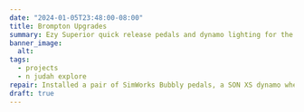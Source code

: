 ```yaml
---
date: "2024-01-05T23:48:00-08:00"
title: Brompton Upgrades
summary: Ezy Superior quick release pedals and dynamo lighting for the toodling around bike.
banner_image:
  alt:
tags:
  - projects
  - n judah explore
repair: Installed a pair of SimWorks Bubbly pedals, a SON XS dynamo wheel with an Edelux II and Busch+Müller Topline Plus, and the first-party eazy wheels.
draft: true
---
```

